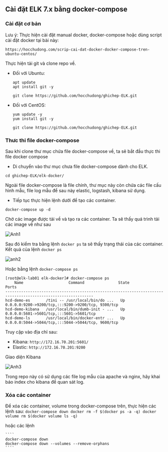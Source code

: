 ## Cài đặt ELK 7.x bằng docker-compose

### Cài đặt cơ bản

Lưu ý: Thực hiện cài đặt manual docker, docker-compose hoặc dùng script cài đặt docker tại bài này: 

```
https://hocchudong.com/scrip-cai-dat-docker-docker-compose-tren-ubuntu-centos/
```

Thực hiện tải git và clone repo về.

- Đối với Ubuntu: 

    ```
    apt update 
    apt install git -y

    git clone https://github.com/hocchudong/ghichep-ELK.git
    ```

- Đối với CentOS:

    ```
    yum update -y
    yum install git -y

    git clone https://github.com/hocchudong/ghichep-ELK.git
    ```

### Thưc thi file docker-compose

Sau khi clone thư mục chứa file docker-compose về, ta sẽ bắt đầu thực thi file docker compose

- Di chuyển vào thư mục chưa file docker-compose dành cho ELK.

```
cd ghichep-ELK/elk-docker/
```

Ngoài file docker-compose là file chính, thư mục này còn chứa các file cấu hình mẫu, file log mẫu để sau này elastic, logstash, kibana sử dụng.

- Tiếp tục thực hiện lệnh dưới để tạo các container.

```
docker-compose up -d
```
Chờ các image được tải về và tạo ra các container. Ta sẽ thấy quá trình tải các image về như sau

![Anh1](https://image.prntscr.com/image/SY8J22jCS0ClHGmJlEVPPQ.png)

 Sau đó kiểm tra bằng lệnh `docker ps` ta sẽ thấy trạng thái của các container. Kết quả của lệnh `docker ps`

 ![anh2](https://image.prntscr.com/image/AgDis4MjR_eeoQ7Mpxb_8w.png)

 Hoặc bằng lệnh `docker-compose ps`

 ```
 [root@elk-lab01 elk-docker]# docker-compose ps
     Name                    Command               State                         Ports
-------------------------------------------------------------------------------------------------------------
hcd-demo-es       /tini -- /usr/local/bin/do ...   Up      0.0.0.0:9200->9200/tcp,:::9200->9200/tcp, 9300/tcp
hcd-demo-kibana   /usr/local/bin/dumb-init - ...   Up      0.0.0.0:5601->5601/tcp,:::5601->5601/tcp
hcd-demo-ls       /usr/local/bin/docker-entr ...   Up      0.0.0.0:5044->5044/tcp,:::5044->5044/tcp, 9600/tcp
```

Truy cập vào địa chỉ sau:
  - Kibana: `http://172.16.70.201:5601/`
  - Elastic: `http://172.16.70.201:9200`

Giao diện Kibana

![Anh3](https://image.prntscr.com/image/hDSb0UMnQhqeQwbFPeFLIA.png)

Trong repo này có sử dụng các file log mẫu của apache và nginx, hãy khai báo index cho kibana để quan sát log.


### Xóa các container

Để xóa các container, volume trong docker-compose trên, thực hiện các lệnh sau:
    ```
    docker-compose down
    docker rm -f $(docker ps -a -q)
    docker volume rm $(docker volume ls -q)
    ```

hoặc các lệnh

    ````
    docker-compose down
    docker-compose down --volumes --remove-orphans
    ````